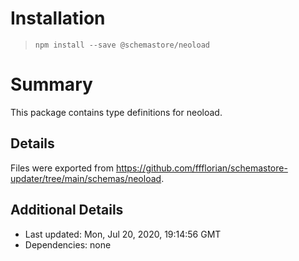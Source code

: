 # Installation
> `npm install --save @schemastore/neoload`

# Summary
This package contains type definitions for neoload.

## Details
Files were exported from https://github.com/ffflorian/schemastore-updater/tree/main/schemas/neoload.

## Additional Details
* Last updated: Mon, Jul 20, 2020, 19:14:56 GMT
* Dependencies: none
